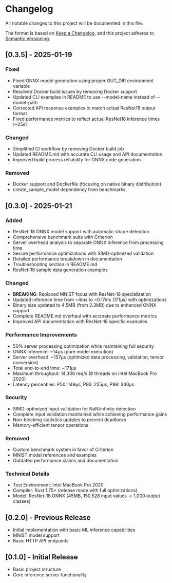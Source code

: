 # Changelog

All notable changes to this project will be documented in this file.

The format is based on [Keep a Changelog](https://keepachangelog.com/en/1.0.0/),
and this project adheres to [Semantic Versioning](https://semver.org/spec/v2.0.0.html).

## [0.3.5] - 2025-01-19

### Fixed
- Fixed ONNX model generation using proper OUT_DIR environment variable
- Resolved Docker build issues by removing Docker support
- Updated CLI examples in README to use --model-name instead of --model-path
- Corrected API response examples to match actual ResNet18 output format
- Fixed performance metrics to reflect actual ResNet18 inference times (~25s)

### Changed
- Simplified CI workflow by removing Docker build job
- Updated README.md with accurate CLI usage and API documentation
- Improved build process reliability for ONNX code generation

### Removed
- Docker support and Dockerfile (focusing on native binary distribution)
- create_sample_model dependency from benchmarks

## [0.3.0] - 2025-01-21

### Added
- ResNet-18 ONNX model support with automatic shape detection
- Comprehensive benchmark suite with Criterion
- Server overhead analysis to separate ONNX inference from processing time
- Secure performance optimizations with SIMD-optimized validation
- Detailed performance breakdown in documentation
- Troubleshooting section in README.md
- ResNet-18 sample data generation examples

### Changed
- **BREAKING**: Replaced MNIST focus with ResNet-18 specialization
- Updated inference time from ~4ms to ~0.17ms (171µs) with optimizations
- Binary size updated to 4.5MB (from 2.3MB) due to enhanced ONNX support
- Complete README.md overhaul with accurate performance metrics
- Improved API documentation with ResNet-18 specific examples

### Performance Improvements
- 50% server processing optimization while maintaining full security
- ONNX inference: ~14µs (pure model execution)
- Server overhead: ~157µs (optimized data processing, validation, tensor conversion)
- Total end-to-end time: ~171µs
- Maximum throughput: 14,300 req/s (8 threads on Intel MacBook Pro 2020)
- Latency percentiles: P50: 149µs, P95: 255µs, P99: 340µs

### Security
- SIMD-optimized input validation for NaN/infinity detection
- Complete input validation maintained while achieving performance gains
- Non-blocking statistics updates to prevent deadlocks
- Memory-efficient tensor operations

### Removed
- Custom benchmark system in favor of Criterion
- MNIST model references and examples
- Outdated performance claims and documentation

### Technical Details
- Test Environment: Intel MacBook Pro 2020
- Compiler: Rust 1.75+ (release mode with full optimizations)
- Model: ResNet-18 ONNX (45MB, 150,528 input values → 1,000 output classes)

## [0.2.0] - Previous Release
- Initial implementation with basic ML inference capabilities
- MNIST model support
- Basic HTTP API endpoints

## [0.1.0] - Initial Release
- Basic project structure
- Core inference server functionality
